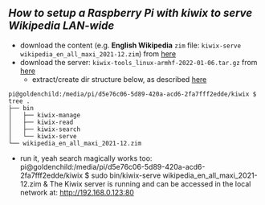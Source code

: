 _*How to setup a Raspberry Pi with kiwix to serve Wikipedia LAN-wide*_
----
- download the content (e.g. **English Wikipedia** `zim` file: `kiwix-serve wikipedia_en_all_maxi_2021-12.zim`) from [here](https://wiki.kiwix.org/wiki/Content_in_all_languages)
- download the server: `kiwix-tools_linux-armhf-2022-01-06.tar.gz` from [here](https://download.kiwix.org/nightly/2022-01-06/)
  - extract/create dir structure below, as described [here](https://chrischapman.co/projects/wikipi.html)
```
pi@goldenchild:/media/pi/d5e76c06-5d89-420a-acd6-2fa7fff2edde/kiwix $ tree .
├── bin
│   ├── kiwix-manage
│   ├── kiwix-read
│   ├── kiwix-search
│   └── kiwix-serve
└── wikipedia_en_all_maxi_2021-12.zim
```
- run it, yeah search magically works too:
pi@goldenchild:/media/pi/d5e76c06-5d89-420a-acd6-2fa7fff2edde/kiwix $ sudo bin/kiwix-serve wikipedia_en_all_maxi_2021-12.zim &
The Kiwix server is running and can be accessed in the local network at: http://192.168.0.123:80

